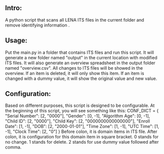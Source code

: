 ## Intro:
A python script that scans all LENA ITS files in the current folder and remove identifying information .

## Usage:
Put the main.py in a folder that contains ITS files and run this script.
It will generate a new folder named "output" in the current location with modified ITS files. It will also generate an overview spreadsheet in the output folder named "overview.csv". All changes to ITS files will be showed in the overview. If an item is deleted, it will only show this item. If an item is changed with a dummy value, it will show the original value and new value. 

## Configuration:
Based on different purposes, this script is designed to be configurable. At the beginning of this script, you will see something like this:
CONF_DICT = {
    "Serial Number": [2, "0000"],
    "Gender": [0, -1],
    "Algorithm Age": [0, -1],
    "Child ID": [2, "0000"],
    "Child Key": [2, "0000000000000000"],
    "Enroll Date": [1, -1],
    "DOB": [2, "2000-01-01"],
    "Time Zone": [1, -1],
    "UTC Time": [1, -1],
    "Clock Time": [2, "0"]
}
Before colon, it is domain items in ITS file. After colon, it is configuration for this domain item in square bracket.
0 stands for no change.
1 stands for delete.
2 stands for use dummy value followed after comma.

